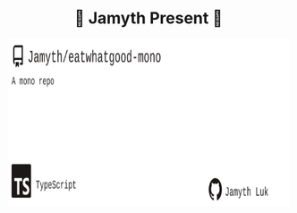 <!-- built at 12/17/2022, 8:16:30 AM -->
<h1 align="center">
🎉 Jamyth Present 🎉
</h1>
<p align="center">
    <a href="https://github.com/Jamyth/eatwhatgood-mono">
        <img width="1000" height="300" src="./readme.svg" />
    </a>
</p>